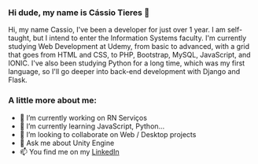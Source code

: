 ### Hi dude, my name is Cássio Tieres 👋


Hi, my name Cassio, I've been a developer for just over 1 year. I am self-taught, but I intend to enter the Information Systems faculty.
I'm currently studying Web Development at Udemy, from basic to advanced, with a grid that goes from HTML and CSS, to PHP, Bootstrap, MySQL, JavaScript, and IONIC. I've also been studying Python for a long time, which was my first language, so I'll go deeper into back-end development with Django and Flask. 

### A little more about me:
- 🔭 I’m currently working on RN Serviços
- 🌱 I’m currently learning JavaScript, Python...
- 👯 I’m looking to collaborate on Web / Desktop projects
- 💬 Ask me about Unity Engine
- 📫 You find me on my [LinkedIn](https://www.linkedin.com/in/c%C3%A1ssio-tieres-bomfim-99573a179/) 
